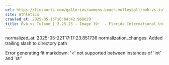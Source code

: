 ```yaml
---
url: https://fiusports.com/galleries/womens-beach-volleyball/bvb-vs-tulane-2-25-25/image-19/355/62572/
site: Athletics
crawled_at: 2025-05-13T10:04:42.968029
title: Bvb vs Tulane | 2.25.25 - Image 19:  - Florida International University
---
```

normalized_at: 2025-05-22T17:17:23.851736
normalization_changes: Added trailing slash to directory path

Error generating fit markdown: '<' not supported between instances of 'int' and 'str'